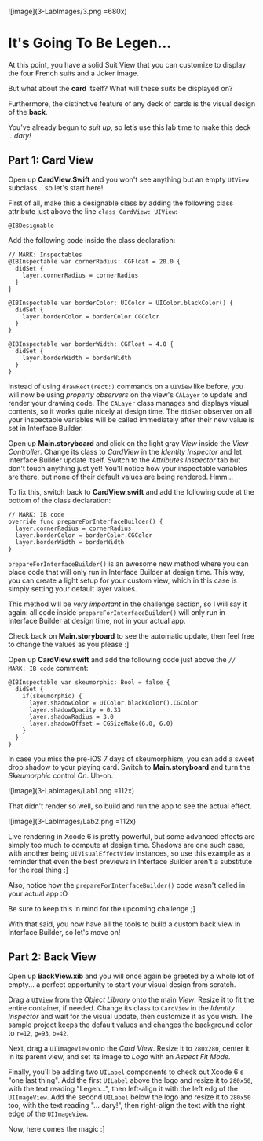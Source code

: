 ![image](3-LabImages/3.png =680x)

# It's Going To Be Legen...

At this point, you have a solid Suit View that you can customize to display the four French suits and a Joker image.

But what about the **card** itself? What will these suits be displayed on?

Furthermore, the distinctive feature of any deck of cards is the visual design of the **back**.

You’ve already begun to *suit up*, so let’s use this lab time to make this deck *…dary!*

## Part 1: Card View

Open up **CardView.Swift** and you won't see anything but an empty `UIView` subclass... so let's start here!

First of all, make this a designable class by adding the following class attribute just above the line `class CardView: UIView`:

	@IBDesignable
	
Add the following code inside the class declaration:

	// MARK: Inspectables	@IBInspectable var cornerRadius: CGFloat = 20.0 {	  didSet {	    layer.cornerRadius = cornerRadius	  }	}	  	@IBInspectable var borderColor: UIColor = UIColor.blackColor() {	  didSet {	    layer.borderColor = borderColor.CGColor	  }	}	  	@IBInspectable var borderWidth: CGFloat = 4.0 {	  didSet {	    layer.borderWidth = borderWidth	  }	}
Instead of using `drawRect(rect:)` commands on a `UIView` like before, you will now be using *property observers* on the view's `CALayer` to update and render your drawing code. The `CALayer` class manages and displays visual contents, so it works quite nicely at design time. The `didSet` observer on all your inspectable variables will be called immediately after their new value is set in Interface Builder.
Open up **Main.storyboard** and click on the light gray *View* inside the *View Controller*. Change its class to *CardView* in the *Identity Inspector* and let Interface Builder update itself. Switch to the *Attributes Inspector* tab but don't touch anything just yet! You'll notice how your inspectable variables are there, but none of their default values are being rendered. Hmm...
To fix this, switch back to **CardView.swift** and add the following code at the bottom of the class declaration:
	// MARK: IB code
	override func prepareForInterfaceBuilder() {	  layer.cornerRadius = cornerRadius	  layer.borderColor = borderColor.CGColor	  layer.borderWidth = borderWidth	}
`prepareForInterfaceBuilder()` is an awesome new method where you can place code that will only run in Interface Builder at design time. This way, you can create a light setup for your custom view, which in this case is simply setting your default layer values.
This method will be *very important* in the challenge section, so I will say it again: all code inside `prepareForInterfaceBuilder()` will only run in Interface Builder at design time, not in your actual app.
Check back on **Main.storyboard** to see the automatic update, then feel free to change the values as you please :]
Open up **CardView.swift** and add the following code just above the `// MARK: IB code` comment:
	@IBInspectable var skeumorphic: Bool = false {	  didSet {	    if(skeumorphic) {	      layer.shadowColor = UIColor.blackColor().CGColor	      layer.shadowOpacity = 0.33	      layer.shadowRadius = 3.0	      layer.shadowOffset = CGSizeMake(6.0, 6.0)	    }	  }	}
In case you miss the pre-iOS 7 days of skeumorphism, you can add a sweet drop shadow to your playing card. Switch to **Main.storyboard** and turn the *Skeumorphic* control *On*. Uh-oh.
![image](3-LabImages/Lab1.png =112x)
That didn't render so well, so build and run the app to see the actual effect.
![image](3-LabImages/Lab2.png =112x)
Live rendering in Xcode 6 is pretty powerful, but some advanced effects are simply too much to compute at design time. Shadows are one such case, with another being `UIVisualEffectView` instances, so use this example as a reminder that even the best previews in Interface Builder aren't a substitute for the real thing :]
Also, notice how the `prepareForInterfaceBuilder()` code wasn't called in your actual app :O
Be sure to keep this in mind for the upcoming challenge ;]
With that said, you now have all the tools to build a custom back view in Interface Builder, so let's move on!
## Part 2: Back View
Open up **BackView.xib** and you will once again be greeted by a whole lot of empty... a perfect opportunity to start your visual design from scratch.
Drag a `UIView` from the *Object Library* onto the main *View*. Resize it to fit the entire container, if needed. Change its class to `CardView` in the *Identity Inspector* and wait for the visual update, then customize it as you wish. The sample project keeps the default values and changes the background color to `r=12`, `g=93`, `b=42`.
Next, drag a `UIImageView` onto the *Card View*. Resize it to `280x280`, center it in its parent view, and set its image to *Logo* with an *Aspect Fit Mode*.
Finally, you'll be adding two `UILabel` components to check out Xcode 6's "one last thing". Add the first `UILabel` above the logo and resize it to `280x50`, with the text reading "Legen...", then left-align it with the left edg of the `UIImageView`. Add the second `UILabel` below the logo and resize it to `280x50` too, with the text reading "... dary!", then right-align the text with the right edge of the `UIImageView`.
Now, here comes the magic :]